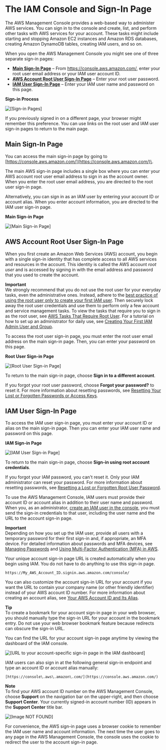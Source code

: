 # The IAM Console and Sign\-In Page<a name="console"></a>

The AWS Management Console provides a web\-based way to administer AWS services\. You can sign in to the console and create, list, and perform other tasks with AWS services for your account\. These tasks might include starting and stopping Amazon EC2 instances and Amazon RDS databases, creating Amazon DynamoDB tables, creating IAM users, and so on\.

When you open the AWS Management Console you might see one of three separate sign\-in pages:
+ **[Main Sign\-In Page](#main-sign-in-page)** – From [https://console\.aws\.amazon\.com/](https://console.aws.amazon.com/), enter your root user email address or your IAM user account ID\.
+ **[AWS Account Root User Sign\-In Page](#root-user-sign-in-page)** – Enter your root user password\.
+ **[IAM User Sign\-In Page](#user-sign-in-page)** – Enter your IAM user name and password on this page\.

**Sign\-in Process**

![\[Sign-in Pages\]](http://docs.aws.amazon.com/IAM/latest/UserGuide/images/sign-in-logic.png)

If you previously signed in on a different page, your browser might remember this preference\. You can use links on the root user and IAM user sign\-in pages to return to the main page\. 

## Main Sign\-In Page<a name="main-sign-in-page"></a>

You can access the main sign\-in page by going to [https://console.aws.amazon.com/](https://console.aws.amazon.com/)\. 

The main AWS sign\-in page includes a single box where you can enter your AWS account root user email address to sign in as the account owner\. When you enter the root user email address, you are directed to the root user sign\-in page\. 

Alternatively, you can sign in as an IAM user by entering your account ID or account alias\. When you enter account information, you are directed to the IAM user sign\-in page\.

**Main Sign\-in Page**

![\[Main Sign-in Page\]](http://docs.aws.amazon.com/IAM/latest/UserGuide/images/sign-in-main-capture.png)

## AWS Account Root User Sign\-In Page<a name="root-user-sign-in-page"></a>

When you first create an Amazon Web Services \(AWS\) account, you begin with a single sign\-in identity that has complete access to all AWS services and resources in the account\. This identity is called the AWS account *root user* and is accessed by signing in with the email address and password that you used to create the account\.

**Important**  
We strongly recommend that you do not use the root user for your everyday tasks, even the administrative ones\. Instead, adhere to the [best practice of using the root user only to create your first IAM user](best-practices.md#create-iam-users)\. Then securely lock away the root user credentials and use them to perform only a few account and service management tasks\. To view the tasks that require you to sign in as the root user, see [AWS Tasks That Require Root User](https://docs.aws.amazon.com/general/latest/gr/aws_tasks-that-require-root.html)\. For a tutorial on how to set up an administrator for daily use, see [Creating Your First IAM Admin User and Group](getting-started_create-admin-group.md)\.

To access the root user sign\-in page, you must enter the root user email address on the main sign\-in page\. Then, you can enter your password on this page\.

**Root User Sign\-in Page**

![\[Root User Sign-in Page\]](http://docs.aws.amazon.com/IAM/latest/UserGuide/images/sign-in-root-user-capture.png)

To return to the main sign\-in page, choose **Sign in to a different account**\. 

If you forgot your root user password, choose **Forgot your password?** to reset it\. For more information about resetting passwords, see [Resetting Your Lost or Forgotten Passwords or Access Keys](id_credentials_access-keys_retrieve.md)\.

## IAM User Sign\-In Page<a name="user-sign-in-page"></a>

To access the IAM user sign\-in page, you must enter your account ID or alias on the main sign\-in page\. Then you can enter your IAM user name and password on this page\.

**IAM Sign\-in Page**

![\[IAM User Sign-in Page\]](http://docs.aws.amazon.com/IAM/latest/UserGuide/images/sign-in-iam-user-capture.png)

To return to the main sign\-in page, choose **Sign\-in using root account credentials**\. 

If you forgot your IAM password, you can't reset it\. Only your IAM administrator can reset your password\. For more information about resetting passwords, see [Resetting a Lost or Forgotten Root User Password](id_credentials_access-keys_retrieve.md#reset-root-password)\.

To use the AWS Management Console, IAM users must provide their account ID or account alias in addition to their user name and password\. When you, as an administrator, [create an IAM user in the console](id_users_create.md#id_users_create_console), you must send the sign\-in credentials to that user, including the user name and the URL to the account sign\-in page\. 

**Important**  
Depending on how you set up the IAM user, provide all users with a temporary password for their first sign\-in and, if appropriate, an MFA device\. For detailed information about passwords and MFA devices, see [Managing Passwords](id_credentials_passwords.md) and [Using Multi\-Factor Authentication \(MFA\) in AWS](id_credentials_mfa.md)\. 

Your unique account sign\-in page URL is created automatically when you begin using IAM\. You do not have to do anything to use this sign\-in page\.

```
https://My_AWS_Account_ID.signin.aws.amazon.com/console/
```

You can also customize the account sign\-in URL for your account if you want the URL to contain your company name \(or other friendly identifier\) instead of your AWS account ID number\. For more information about creating an account alias, see [Your AWS Account ID and Its Alias](console_account-alias.md)\.

**Tip**  
To create a bookmark for your account sign\-in page in your web browser, you should manually type the sign\-in URL for your account in the bookmark entry\. Do not use your web browser bookmark feature because redirects can obscure the sign\-in URL\. 

You can find the URL for your account sign\-in page anytime by viewing the dashboard of the IAM console\.

![\[URL to your account-specific sign-in page in the IAM dashboard\]](http://docs.aws.amazon.com/IAM/latest/UserGuide/images/AccountAlias.console.png)

IAM users can also sign in at the following general sign\-in endpoint and type an account ID or account alias manually:

```
[https://console\.aws\.amazon\.com/](https://console.aws.amazon.com/)
```

**Note**  
To find your AWS account ID number on the AWS Management Console, choose **Support** on the navigation bar on the upper\-right, and then choose **Support Center**\. Your currently signed\-in account number \(ID\) appears in the **Support Center** title bar\.  

![\[Image NOT FOUND\]](http://docs.aws.amazon.com/IAM/latest/UserGuide/images/account-id-support-center.console.png)

For convenience, the AWS sign\-in page uses a browser cookie to remember the IAM user name and account information\. The next time the user goes to any page in the AWS Management Console, the console uses the cookie to redirect the user to the account sign\-in page\.